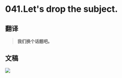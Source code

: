 # 041.Let's drop the subject.

## 翻译

> **我们换个话题吧。**

## 文稿

![](https://cdn.jsdelivr.net/gh/imtianx/speaking180/img/041.jpg)

